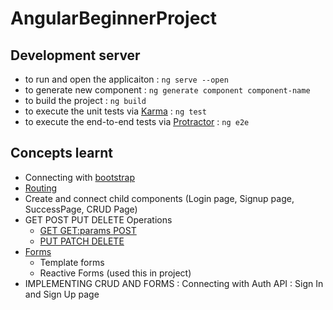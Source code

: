 # AngularBeginnerProject

## Development server
- to run and open the applicaiton : `ng serve --open`
- to generate new component : `ng generate component component-name` 
- to build the project : `ng build`
- to execute the unit tests via [Karma](https://karma-runner.github.io) : `ng test`
- to execute the end-to-end tests via [Protractor](http://www.protractortest.org/) : `ng e2e`

## Concepts learnt
- Connecting with [bootstrap](https://therichpost.com/angular-11-bootstrap-4-navbar-with-icon-top/)
- [Routing](https://angular.io/guide/router)
- Create and connect child components (Login page, Signup page, SuccessPage, CRUD Page)
- GET POST PUT DELETE Operations
  - [GET GET:params POST](https://www.youtube.com/watch?v=rdLJNGZvlAA)
  - [PUT PATCH DELETE](https://www.youtube.com/watch?v=sz30RXzRRzs)
- [Forms](https://www.youtube.com/playlist?list=PL9Osfv2HEXE2IDfYv6ORboNc4I-5Vp7cw)
  - Template forms
  - Reactive Forms (used this in project)
- IMPLEMENTING CRUD AND FORMS : Connecting with Auth API : Sign In and Sign Up page